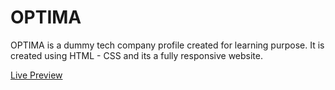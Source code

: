 # OPTIMA 
OPTIMA is a dummy tech company profile created for learning purpose. It is created using HTML - CSS and its a fully responsive website.

[Live Preview](https://codeblooded-dev.github.io/Optima/)
